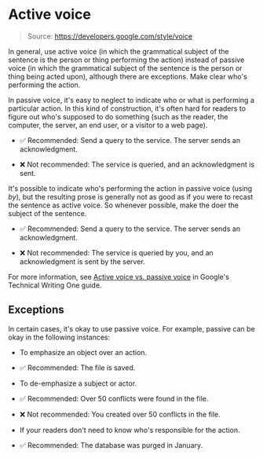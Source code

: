 # Active voice

> Source: https://developers.google.com/style/voice

In general, use active voice (in which the grammatical subject of the sentence is the person or thing performing the action) instead of passive voice (in which the grammatical subject of the sentence is the person or thing being acted upon), although there are exceptions. Make clear who's performing the action.

In passive voice, it's easy to neglect to indicate who or what is performing a particular action. In this kind of construction, it's often hard for readers to figure out who's supposed to do something (such as the reader, the computer, the server, an end user, or a visitor to a web page).

- ✅ Recommended: Send a query to the service. The server sends an acknowledgment.

- ❌ Not recommended: The service is queried, and an acknowledgment is sent.

It's possible to indicate who's performing the action in passive voice (using *by*), but the resulting prose is generally not as good as if you were to recast the sentence as active voice. So whenever possible, make the doer the subject of the sentence.

- ✅ Recommended: Send a query to the service. The server sends an acknowledgment.

- ❌ Not recommended: The service is queried by you, and an acknowledgment is sent by the server.

For more information, see [Active voice vs. passive voice](https://developers.google.com/tech-writing/one/active-voice) in Google's Technical Writing One guide.

## Exceptions

In certain cases, it's okay to use passive voice. For example, passive can be okay in the following instances:

- To emphasize an object over an action.

- ✅ Recommended: The file is saved.

- To de-emphasize a subject or actor.

- ✅ Recommended: Over 50 conflicts were found in the file.

- ❌ Not recommended: You created over 50 conflicts in the file.

- If your readers don't need to know who's responsible for the action.

- ✅ Recommended: The database was purged in January.